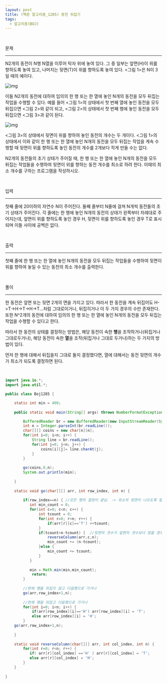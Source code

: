 ```yaml
---
layout: post
title: (백준 알고리즘_1285) 동전 뒤집기
tags:
  - 알고리즘(BOJ)
---
```


<br>

문제

---

N2개의 동전이 N행 N열을 이루어 탁자 위에 놓여 있다. 그 중 일부는 앞면(H)이 위를 향하도록 놓여 있고, 나머지는 뒷면(T)이 위를 향하도록 놓여 있다. <그림 1>은 N이 3일 때의 예이다.

![img](https://www.acmicpc.net/upload/images/qFb2xhF6yGeur.png)

이들 N2개의 동전에 대하여 임의의 한 행 또는 한 열에 놓인 N개의 동전을 모두 뒤집는 작업을 수행할 수 있다. 예를 들어 <그림 1>의 상태에서 첫 번째 열에 놓인 동전을 모두 뒤집으면 <그림 2>와 같이 되고, <그림 2>의 상태에서 첫 번째 행에 놓인 동전을 모두 뒤집으면 <그림 3>과 같이 된다.

![img](https://www.acmicpc.net/upload/images/kZHVpNcZWaEy.png)

<그림 3>의 상태에서 뒷면이 위를 향하여 놓인 동전의 개수는 두 개이다. <그림 1>의 상태에서 이와 같이 한 행 또는 한 열에 놓인 N개의 동전을 모두 뒤집는 작업을 계속 수행할 때 뒷면이 위를 향하도록 놓인 동전의 개수를 2개보다 작게 만들 수는 없다.

N2개의 동전들의 초기 상태가 주어질 때, 한 행 또는 한 열에 놓인 N개의 동전을 모두 뒤집는 작업들을 수행하여 뒷면이 위를 향하는 동전 개수를 최소로 하려 한다. 이때의 최소 개수를 구하는 프로그램을 작성하시오.

<br>

입력

---

첫째 줄에 20이하의 자연수 N이 주어진다. 둘째 줄부터 N줄에 걸쳐 N개씩 동전들의 초기 상태가 주어진다. 각 줄에는 한 행에 놓인 N개의 동전의 상태가 왼쪽부터 차례대로 주어지는데, 앞면이 위를 향하도록 놓인 경우 H, 뒷면이 위를 향하도록 놓인 경우 T로 표시되며 이들 사이에 공백은 없다.

<br>

출력

---

첫째 줄에 한 행 또는 한 열에 놓인 N개의 동전을 모두 뒤집는 작업들을 수행하여 뒷면이 위를 향하여 놓일 수 있는 동전의 최소 개수를 출력한다.

<br>

풀이

---

한 동전은 앞면 또는 뒷면 2개의 면을 가지고 있다. 따라서 한 동전을 계속 뒤집어도 H->T->H->T->H->T...처럼 그대로이거나, 뒤집히거나 이 두 가지 경우의 수만 존재한다. 또한 N^2개의 동전에 대하여 임의의 한 행 또는 한 열에 놓인 N개의 동전을 모두 뒤집는 작업을 수행할 수 있다고 한다.

따라서 한 동전의 상태를 결정하는 방법은, 해당 동전이 속한 <b>행</b>을 조작하거나(뒤집거나 그대로두거나), 해당 동전이 속한 <b>열</b>을 조작(뒤집거나 그대로 두거나)하는 두 가지의 방법이 있다. 

먼저 한 행에 대해서 뒤집을지 그대로 둘지 결정했다면, 열에 대해서는 동전 뒷면의 개수가 최소가 되도록 결정하면 된다. 

<br>

```java
import java.io.*;
import java.util.*;

public class Boj1285 {

	static int min = 400;
	
	public static void main(String[] args) throws NumberFormatException, IOException {

		BufferedReader br = new BufferedReader(new InputStreamReader(System.in));
		int n = Integer.parseInt(br.readLine());
		char[][] coins = new char[n][n];
		for(int i=0; i<n; i++) {
			String line = br.readLine();
		    for(int j=0; j<n; j++) {
		    	coins[i][j]= line.charAt(j);
		    }
		}
		
		go(coins,0,n);
		System.out.println(min);
		
	}
	
	static void go(char[][] arr, int row_index, int n) {
		
		if(row_index==n) { //모든 행의 결정이 끝남. -> 최소의 뒷면이 나오도록 열을 결정함
		   int min_count = 0;
		   for(int c=0; c<n; c++) {
			   int tcount = 0;
			   for(int r=0; r<n; r++) {
				   if(arr[r][c]=='T') ++tcount;
			   }
			   if(tcount>n-tcount) {  //뒷면의 갯수가 앞면의 갯수보다 많을 경우에만 해당 열을 뒤집는다
				   reverseColumn(arr,c,n);
				   min_count += (n-tcount);
			   }else {
				   min_count += tcount;
			   } 
		   }	
		   
		   min = Math.min(min,min_count);
		 	return;
		}
		
		//현재 행을 뒤집지 않고 다음행으로 가거나
		go(arr,row_index+1,n);
		
		//현재 행을 뒤집고 다음행으로 가거나
		for(int i=0; i<n; i++) {
			if(arr[row_index][i]=='H') arr[row_index][i] = 'T';
			else arr[row_index][i] = 'H';
		} 
    go(arr,row_index+1,n);
		
	}
	
	static void reverseColumn(char[][] arr, int col_index, int n) {
		for(int r=0; r<n; r++) {
           if( arr[r][col_index] =='H' ) arr[r][col_index] = 'T';
           else arr[r][col_index] = 'H';
		}
	}
  
}
```
